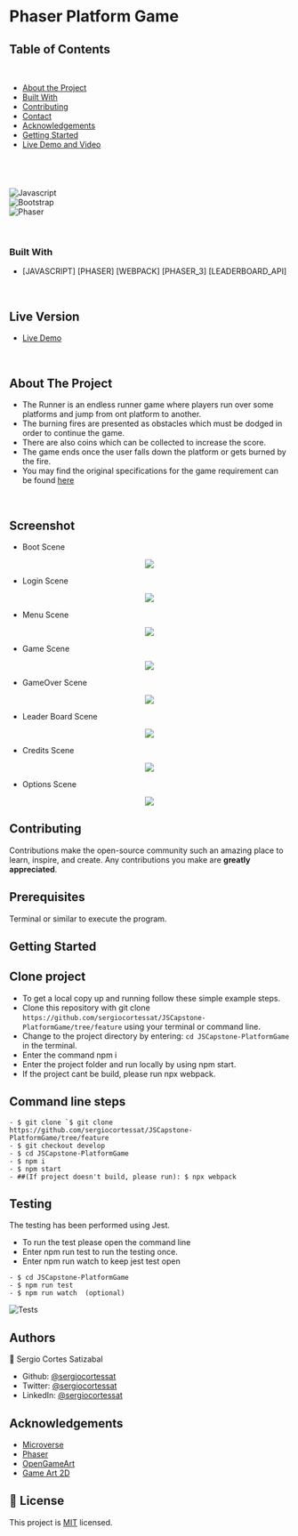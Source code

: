 # Phaser Platform Game


## Table of Contents

<br />

* [About the Project](#about-the-project)
* [Built With](#built-with)
* [Contributing](#contributing)
* [Contact](#authors)
* [Acknowledgements](#acknowledgements) 
* [Getting Started](#getting-started) 
* [Live Demo and Video](#live-version) 

#
<br />

![Javascript](https://img.shields.io/badge/Javascript-3776AB?style=for-the-badge&logo=javascript&logoColor=white) <br/>
![Bootstrap](https://img.shields.io/badge/Bootstrap-092E20?style=for-the-badge&logo=bootstrap&logoColor=white) <br/>
![Phaser](https://img.shields.io/badge/phaser-092E20?style=for-the-badge&logo=phaser&logoColor=white) <br/>


<br />

### Built With

* [JAVASCRIPT] [PHASER] [WEBPACK] [PHASER_3] [LEADERBOARD_API]

<br />

## Live Version

* [Live Demo](https://sergiocortessat.github.io/JSCapstone-PlatformGame/) 

<!-- ABOUT THE PROJECT   -->

<br />

## About The Project

- The Runner is an endless runner game where players run over some platforms and jump from ont platform to another.
- The burning fires are presented as obstacles which must be dodged in order to continue the game.
- There are also coins which can be collected to increase the score.  
- The game ends once the user falls down the platform or gets burned by the fire.
- You may find the original specifications for the game requirement can be found [here](https://www.notion.so/Platform-game-4a55a7d1fcc245bcb012c76814764712)

<br />

## Screenshot

- Boot Scene

<p align="center">
  <img height="auto" src="assets/img/boot.png">
</p>


- Login Scene

<p align="center">
  <img height="auto" src="assets/img/login.png">
</p>

- Menu Scene

<p align="center">
  <img height="auto" src="assets/img/menu.png">
</p>


- Game Scene

<p align="center">
  <img height="auto" src="assets/img/game.png">
</p>


- GameOver Scene

<p align="center">
  <img height="auto" src="assets/img/gameover.png">
</p>


- Leader Board Scene
<p align="center">
  <img height="auto" src="assets/img/leaderboard.png">
</p>


- Credits Scene
<p align="center">
  <img height="auto" src="assets/img/credits.png">
</p>


- Options Scene
<p align="center">
  <img height="auto" src="assets/img/options.png">
</p>

## Contributing

Contributions make the open-source community such an amazing place to learn, inspire, and create. Any contributions you make are **greatly appreciated**.

## Prerequisites

Terminal or similar to execute the program.


## Getting Started


## Clone project

- To get a local copy up and running follow these simple example steps.
- Clone this repository with git clone ```https://github.com/sergiocortessat/JSCapstone-PlatformGame/tree/feature``` using your terminal or command line.
- Change to the project directory by entering: ```cd JSCapstone-PlatformGame``` in the terminal.
- Enter the command npm i
- Enter the project folder and run locally by using npm start.
- If the project cant be build, please run npx webpack.

## Command line steps
```
- $ git clone `$ git clone https://github.com/sergiocortessat/JSCapstone-PlatformGame/tree/feature
- $ git checkout develop
- $ cd JSCapstone-PlatformGame
- $ npm i
- $ npm start
- ##(If project doesn't build, please run): $ npx webpack
```

## Testing

The testing has been performed using Jest. 

- To run the test please open the command line
- Enter npm run test to run the testing once.
- Enter npm run watch to keep jest test open

```
- $ cd JSCapstone-PlatformGame
- $ npm run test
- $ npm run watch  (optional)

```
![Tests](assets/img/test.png)

## Authors

👤 Sergio Cortes Satizabal

- Github: [@sergiocortessat](https://github.com/sergiocortessat)
- Twitter: [@sergiocortessat](https://twitter.com/sergiocortessat)
- LinkedIn: [@sergiocortessat](www.linkedin.com/in/sergio-cortes-satizabal-3b452194)


<!-- ACKNOWLEDGEMENTS -->
## Acknowledgements

* [Microverse](https://www.microverse.org/)
* [Phaser](https://phaser.io/)
* [OpenGameArt](https://opengameart.org/)
* [Game Art 2D](https://www.gameart2d.com/freebies.html)


## 📝 License

This project is [MIT](https://github.com/sergiocortessat/sergiocortessat/blob/main/LICENSE) licensed.


